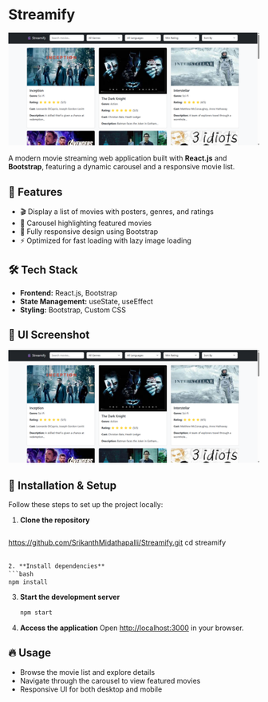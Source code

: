 # Streamify

![Streamify UI](screenshot.png)

A modern movie streaming web application built with **React.js** and **Bootstrap**, featuring a dynamic carousel and a responsive movie list.

## 🚀 Features
- 🎬 Display a list of movies with posters, genres, and ratings
- 🎡 Carousel highlighting featured movies
- 📱 Fully responsive design using Bootstrap
- ⚡ Optimized for fast loading with lazy image loading

## 🛠️ Tech Stack
- **Frontend:** React.js, Bootstrap
- **State Management:** useState, useEffect
- **Styling:** Bootstrap, Custom CSS

## 📸 UI Screenshot

![Streamify Screenshot](screenshot.png)

## 📌 Installation & Setup

Follow these steps to set up the project locally:

1. **Clone the repository**
   ```bash
  https://github.com/SrikanthMidathapalli/Streamify.git
   cd streamify
   ```

2. **Install dependencies**
   ```bash
   npm install
   ```

3. **Start the development server**
   ```bash
   npm start
   ```

4. **Access the application**
   Open [http://localhost:3000](http://localhost:3000) in your browser.

## 🔥 Usage
- Browse the movie list and explore details
- Navigate through the carousel to view featured movies
- Responsive UI for both desktop and mobile






